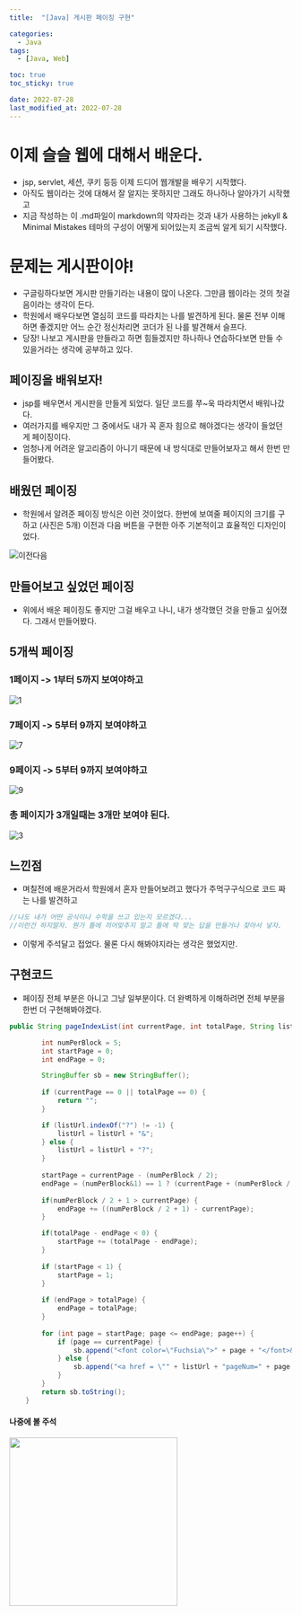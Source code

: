```yaml
---
title:  "[Java] 게시판 페이징 구현" 

categories:
  - Java
tags:
  - [Java, Web]

toc: true
toc_sticky: true

date: 2022-07-28
last_modified_at: 2022-07-28
---
```



# 이제 슬슬 웹에 대해서 배운다.
 - jsp, servlet, 세션, 쿠키 등등 이제 드디어 웹개발을 배우기 시작했다.
 - 아직도 웹이라는 것에 대해서 잘 알지는 못하지만 그래도 하나하나 알아가기 시작했고
 - 지금 작성하는 이 .md파일이 markdown의 약자라는 것과 내가 사용하는 jekyll & Minimal Mistakes 테마의 구성이 어떻게 되어있는지 조금씩 알게 되기 시작했다.



# 문제는 게시판이야!
 - 구글링하다보면 게시판 만들기라는 내용이 많이 나온다. 그만큼 웹이라는 것의 첫걸음이라는 생각이 든다.
 - 학원에서 배우다보면 열심히 코드를 따라치는 나를 발견하게 된다. 물론 전부 이해하면 좋겠지만 어느 순간 정신차리면 코더가 된 나를 발견해서 슬프다.
 - 당장! 나보고 게시판을 만들라고 하면 힘들겠지만 하나하나 연습하다보면 만들 수 있을거라는 생각에 공부하고 있다.



## 페이징을 배워보자!
 - jsp를 배우면서 게시판을 만들게 되었다. 일단 코드를 쭈~욱 따라치면서 배워나갔다.
 - 여러가지를 배우지만 그 중에서도 내가 꼭 혼자 힘으로 해야겠다는 생각이 들었던 게 페이징이다.
 - 엄청나게 어려운 알고리즘이 아니기 때문에 내 방식대로 만들어보자고 해서 한번 만들어봤다.

## 배웠던 페이징
- 학원에서 알려준 페이징 방식은 이런 것이었다. 한번에 보여줄 페이지의 크기를 구하고 (사진은 5개) 이전과 다음 버튼을 구현한 아주 기본적이고 효율적인 디자인이었다.

![이전다음](https://user-images.githubusercontent.com/25880465/181293367-09c8f499-ffb8-4171-8f07-5ee34c03b13c.png)



## 만들어보고 싶었던 페이징
- 위에서 배운 페이징도 좋지만 그걸 배우고 나니, 내가 생각했던 것을 만들고 싶어졌다. 그래서 만들어봤다.

## 5개씩 페이징

### 1페이지 -> 1부터 5까지 보여야하고

![1](https://user-images.githubusercontent.com/25880465/181293374-359789a0-eb34-4047-82aa-48aa7692ef57.png)

### 7페이지 -> 5부터 9까지 보여야하고

![7](https://user-images.githubusercontent.com/25880465/181293378-a825e9b8-e9e6-4965-ab61-c9bf6f4a2508.png)

### 9페이지 -> 5부터 9까지 보여야하고

![9](https://user-images.githubusercontent.com/25880465/181293382-810cd320-abca-437d-a290-a42592a671eb.png)

### 총 페이지가 3개일때는 3개만 보여야 된다.

![3](https://user-images.githubusercontent.com/25880465/181293372-06fd1e17-3a91-472a-aa45-0d9f394bcf48.png)


## 느낀점
- 며칠전에 배운거라서 학원에서 혼자 만들어보려고 했다가 주먹구구식으로 코드 짜는 나를 발견하고 
```java
//나도 내가 어떤 공식이나 수학을 쓰고 있는지 모르겠다...
//이런건 하지말자. 뭔가 틀에 끼어맞추지 말고 틀에 딱 맞는 답을 만들거나 찾아서 넣자.
```
- 이렇게 주석달고 접었다. 물론 다시 해봐야지라는 생각은 했었지만.


## 구현코드
 - 페이징 전체 부분은 아니고 그냥 일부분이다. 더 완벽하게 이해하려면 전체 부분을 한번 더 구현해봐야겠다.

```java
public String pageIndexList(int currentPage, int totalPage, String listUrl) {

		int numPerBlock = 5;
		int startPage = 0;
		int endPage = 0;

		StringBuffer sb = new StringBuffer();
		
		if (currentPage == 0 || totalPage == 0) {
			return "";
		}

		if (listUrl.indexOf("?") != -1) {
			listUrl = listUrl + "&";
		} else {
			listUrl = listUrl + "?";
		}
		
		startPage = currentPage - (numPerBlock / 2);
		endPage = (numPerBlock&1) == 1 ? (currentPage + (numPerBlock / 2)) : ((currentPage + (numPerBlock / 2)) - 1) ;
		
		if(numPerBlock / 2 + 1 > currentPage) {
			endPage += ((numPerBlock / 2 + 1) - currentPage);
		}

		if(totalPage - endPage < 0) {
			startPage += (totalPage - endPage);
		}
		
		if (startPage < 1) {
			startPage = 1;
		}
		
		if (endPage > totalPage) {
			endPage = totalPage;
		}
		
		for (int page = startPage; page <= endPage; page++) {
			if (page == currentPage) {
				sb.append("<font color=\"Fuchsia\">" + page + "</font>&nbsp;");
			} else {
				sb.append("<a href = \"" + listUrl + "pageNum=" + page + "\">" + page + "</a>&nbsp;");
			}
		}
		return sb.toString();
	}
```


#### 나중에 볼 주석
<img src="https://user-images.githubusercontent.com/25880465/181295631-86ca0805-b2fb-4ed4-804b-74fb487943da.png" width="300" height="300">
<br>



<!-- [맨 위](#){: .btn .btn--primary }{: .align-right} 스크롤시 자동으로 up to 화살표가 나오므로 삭제 -->

